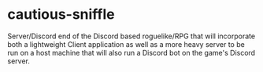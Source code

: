 # cautious-sniffle
Server/Discord end of the Discord based roguelike/RPG that will incorporate both a lightweight Client application as well as a more heavy server to be run on a host machine that will also run a Discord bot on the game's Discord server.
